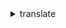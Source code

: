 <details><summary>translate</summary><blockquote>

- **<details><summary>create-parallel-data</summary><blockquote>**

  * --name
  * --description
  * --parallel-data-config
  * --encryption-key
  * --client-token
  * --cli-input-json
  * --cli-input-yaml
  * --generate-cli-skeleton


- **<details><summary>delete-parallel-data</summary><blockquote>**

  * --name
  * --cli-input-json
  * --cli-input-yaml
  * --generate-cli-skeleton


- **<details><summary>delete-terminology</summary><blockquote>**

  * --name
  * --cli-input-json
  * --cli-input-yaml
  * --generate-cli-skeleton


- **<details><summary>describe-text-translation-job</summary><blockquote>**

  * --job-id
  * --cli-input-json
  * --cli-input-yaml
  * --generate-cli-skeleton


- **<details><summary>get-parallel-data</summary><blockquote>**

  * --name
  * --cli-input-json
  * --cli-input-yaml
  * --generate-cli-skeleton


- **<details><summary>get-terminology</summary><blockquote>**

  * --name
  * --terminology-data-format
  * --cli-input-json
  * --cli-input-yaml
  * --generate-cli-skeleton


- **<details><summary>help</summary><blockquote>**

  * 


- **<details><summary>import-terminology</summary><blockquote>**

  * --name
  * --merge-strategy
  * --description
  * --terminology-data
  * --encryption-key
  * --data-file
  * --cli-input-json
  * --cli-input-yaml
  * --generate-cli-skeleton


- **<details><summary>list-parallel-data</summary><blockquote>**

  * --next-token
  * --max-results
  * --cli-input-json
  * --cli-input-yaml
  * --generate-cli-skeleton


- **<details><summary>list-terminologies</summary><blockquote>**

  * --cli-input-json
  * --cli-input-yaml
  * --starting-token
  * --page-size
  * --max-items
  * --generate-cli-skeleton


- **<details><summary>list-text-translation-jobs</summary><blockquote>**

  * --filter
  * --next-token
  * --max-results
  * --cli-input-json
  * --cli-input-yaml
  * --generate-cli-skeleton


- **<details><summary>start-text-translation-job</summary><blockquote>**

  * --job-name
  * --input-data-config
  * --output-data-config
  * --data-access-role-arn
  * --source-language-code
  * --target-language-codes
  * --terminology-names
  * --parallel-data-names
  * --client-token
  * --cli-input-json
  * --cli-input-yaml
  * --generate-cli-skeleton


- **<details><summary>stop-text-translation-job</summary><blockquote>**

  * --job-id
  * --cli-input-json
  * --cli-input-yaml
  * --generate-cli-skeleton


- **<details><summary>translate-text</summary><blockquote>**

  * --text
  * --terminology-names
  * --source-language-code
  * --target-language-code
  * --cli-input-json
  * --cli-input-yaml
  * --generate-cli-skeleton


- **<details><summary>update-parallel-data</summary><blockquote>**

  * --name
  * --description
  * --parallel-data-config
  * --client-token
  * --cli-input-json
  * --cli-input-yaml
  * --generate-cli-skeleton


</blockquote></details>
</blockquote></details>
</blockquote></details>
</blockquote></details>
</blockquote></details>
</blockquote></details>
</blockquote></details>
</blockquote></details>
</blockquote></details>
</blockquote></details>
</blockquote></details>
</blockquote></details>
</blockquote></details>
</blockquote></details>
</blockquote></details>
</blockquote></details>
